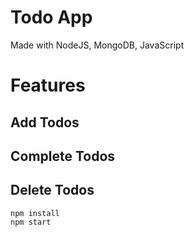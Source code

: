 # Todo App
Made with NodeJS, MongoDB, JavaScript
# Features
## Add Todos
## Complete Todos
## Delete Todos
```
npm install
npm start
```
